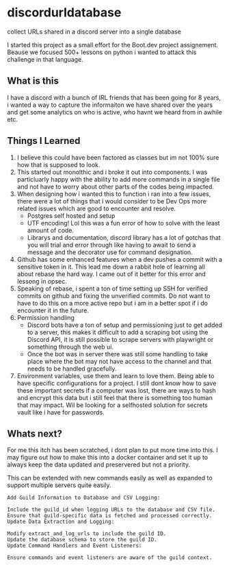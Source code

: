 # discordurldatabase
collect URLs shared in a discord server into a single database

I started this project as a small effort for the Boot.dev project assignement. Beause we focused 500+ lessons on python i wanted to attack this challenge in that language. 
## What is this
I have a discord with a bunch of IRL friends that has been going for 8 years, i wanted a way to capture the informaiton we have shared over the years and get some analytics on who is active, who havnt we heard from in awhile etc. 



## Things I Learned
1. I believe this could have been factored as classes but im not 100% sure how that is supposed to look.
2. This started out monolthic and i broke it out into components. I was particluarly happy with the ability to add more commands in a single file and not have to worry about other parts of the codes being impacted. 
3. When designing how i wanted this to function i ran into a few issues, there were a lot of things that i would consider to be Dev Ops more related issues which are good to encounter and resolve. 
    - Postgres self hosted and setup
    - UTF encoding! Lol this was a fun error of how to solve with the least amount of code. 
    - Librarys and documentation, discord library has a lot of gotchas that you will trial and error through like having to await to send a message and the decorator use for command designation. 
4. Github has some enhanced features when a dev pushes a commit with a sensitive token in it. This lead me down a rabbit hole of learning all about rebase the hard way. I came out of it better for this error and lessong in opsec. 
5. Speaking of rebase, i spent a ton of time setting up SSH for verified commits on github and fixing the unverified commits. Do not want to have to do this on a more active repo but i am in a better spot if i do encounter it in the future. 
6. Permission handling
    - Discord bots have a ton of setup and permissioning just to get added to a server, this makes it difficult to add a scraping bot using the Discord API, it is still possible to scrape servers with playwright or something through the web ui. 
    - Once the bot was in server there was still some handling to take place where the bot may not have access to the channel and that needs to be handled gracefully. 
7. Environment variables, use them and learn to love them. Being able to have specific configurations for a project. I still dont know how to save these important secrets if a computer was lost, there are ways to hash and encrypt this data but i still feel that there is something too human that may impact. Wil be looking for a selfhosted solution for secrets vault like i have for passwords. 

## Whats next?
For me this itch has been scratched, i dont plan to put more time into this. 
I may figure out how to make this into a docker container and set it up to always keep the data updated and preservered but not a priority. 

This can be extended with new commands easily as well as expanded to support multiple servers quite easily. 

    Add Guild Information to Database and CSV Logging:

    Include the guild_id when logging URLs to the database and CSV file.
    Ensure that guild-specific data is fetched and processed correctly.
    Update Data Extraction and Logging:

    Modify extract_and_log_urls to include the guild ID.
    Update the database schema to store the guild ID.
    Update Command Handlers and Event Listeners:

    Ensure commands and event listeners are aware of the guild context.


